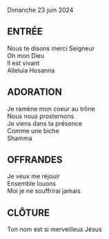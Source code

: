 Dimanche 23 juin 2024      
    
## ENTRÉE      
Nous te disons merci Seigneur  
Oh mon Dieu  
Il est vivant  
Alleluia Hosanna  
  
## ADORATION      
Je ramène mon coeur au trône  
Nous nous prosternons  
Je viens dans ta présence  
Comme une biche  
Shamma  
  
## OFFRANDES      
Je veux me réjouir  
Ensemble louons  
Moi je ne souffrirai jamais  
  
## CLÔTURE  
Ton nom est si merveilleux Jésus  
